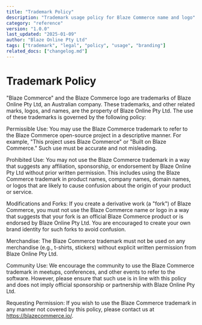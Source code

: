 ```yaml
---
title: "Trademark Policy"
description: "Trademark usage policy for Blaze Commerce name and logo"
category: "reference"
version: "1.0.0"
last_updated: "2025-01-09"
author: "Blaze Online Pty Ltd"
tags: ["trademark", "legal", "policy", "usage", "branding"]
related_docs: ["changelog.md"]
---
```


# Trademark Policy

"Blaze Commerce" and the Blaze Commerce logo are trademarks of Blaze Online Pty Ltd, an Australian company. These trademarks, and other related marks, logos, and names, are the property of Blaze Online Pty Ltd. The use of these trademarks is governed by the following policy:

Permissible Use: You may use the Blaze Commerce trademark to refer to the Blaze Commerce open-source project in a descriptive manner. For example, "This project uses Blaze Commerce" or "Built on Blaze Commerce." Such use must be accurate and not misleading.

Prohibited Use: You may not use the Blaze Commerce trademark in a way that suggests any affiliation, sponsorship, or endorsement by Blaze Online Pty Ltd without prior written permission. This includes using the Blaze Commerce trademark in product names, company names, domain names, or logos that are likely to cause confusion about the origin of your product or service.

Modifications and Forks: If you create a derivative work (a "fork") of Blaze Commerce, you must not use the Blaze Commerce name or logo in a way that suggests that your fork is an official Blaze Commerce product or is endorsed by Blaze Online Pty Ltd. You are encouraged to create your own brand identity for such forks to avoid confusion.

Merchandise: The Blaze Commerce trademark must not be used on any merchandise (e.g., t-shirts, stickers) without explicit written permission from Blaze Online Pty Ltd.

Community Use: We encourage the community to use the Blaze Commerce trademark in meetups, conferences, and other events to refer to the software. However, please ensure that such use is in line with this policy and does not imply official sponsorship or partnership with Blaze Online Pty Ltd.

Requesting Permission: If you wish to use the Blaze Commerce trademark in any manner not covered by this policy, please contact us at https://blazecommerce.io/.
